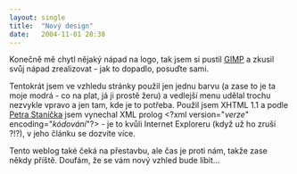 ```yaml
---
layout: single
title:  "Nový design"
date:   2004-11-01 20:38
---
```

Konečně mě chytl nějaký nápad na logo, tak jsem si pustil
[GIMP](http://www.gimp.cz) a zkusil svůj nápad
zrealizovat - jak to dopadlo, posuďte sami.

Tentokrát jsem ve vzhledu stránky použil jen jednu barvu
(a zase to je ta moje modrá - co na plat, já ji prostě žeru)
a vedlejší menu udělal trochu nezvykle vpravo a jen tam, kde
je to potřeba. Použil jsem XHTML 1.1 a podle
[Petra Staníčka](http://interval.cz/clanek.asp?article=3609)
jsem vynechal XML prolog
&lt;?xml version="_verze_" encoding="_kódování_"?&gt; - je to kvůli
Internet Exploreru (když už ho zruší ?!?), v jeho článku se dozvíte více.

Tento weblog také čeká na přestavbu, ale čas je proti nám, takže zase někdy příště.
Doufám, že se vám nový vzhled bude líbit...
